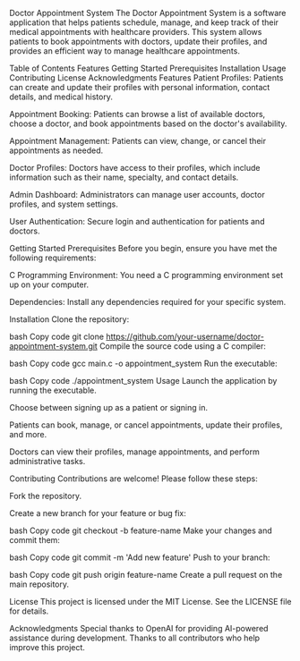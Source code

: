 Doctor Appointment System
The Doctor Appointment System is a software application that helps patients schedule, manage, and keep track of their medical appointments with healthcare providers. This system allows patients to book appointments with doctors, update their profiles, and provides an efficient way to manage healthcare appointments.

Table of Contents
Features
Getting Started
Prerequisites
Installation
Usage
Contributing
License
Acknowledgments
Features
Patient Profiles: Patients can create and update their profiles with personal information, contact details, and medical history.

Appointment Booking: Patients can browse a list of available doctors, choose a doctor, and book appointments based on the doctor's availability.

Appointment Management: Patients can view, change, or cancel their appointments as needed.

Doctor Profiles: Doctors have access to their profiles, which include information such as their name, specialty, and contact details.

Admin Dashboard: Administrators can manage user accounts, doctor profiles, and system settings.

User Authentication: Secure login and authentication for patients and doctors.

Getting Started
Prerequisites
Before you begin, ensure you have met the following requirements:

C Programming Environment: You need a C programming environment set up on your computer.

Dependencies: Install any dependencies required for your specific system.

Installation
Clone the repository:

bash
Copy code
git clone https://github.com/your-username/doctor-appointment-system.git
Compile the source code using a C compiler:

bash
Copy code
gcc main.c -o appointment_system
Run the executable:

bash
Copy code
./appointment_system
Usage
Launch the application by running the executable.

Choose between signing up as a patient or signing in.

Patients can book, manage, or cancel appointments, update their profiles, and more.

Doctors can view their profiles, manage appointments, and perform administrative tasks.

Contributing
Contributions are welcome! Please follow these steps:

Fork the repository.

Create a new branch for your feature or bug fix:

bash
Copy code
git checkout -b feature-name
Make your changes and commit them:

bash
Copy code
git commit -m 'Add new feature'
Push to your branch:

bash
Copy code
git push origin feature-name
Create a pull request on the main repository.

License
This project is licensed under the MIT License. See the LICENSE file for details.

Acknowledgments
Special thanks to OpenAI for providing AI-powered assistance during development.
Thanks to all contributors who help improve this project.
